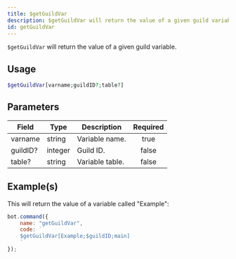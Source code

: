 ```yaml
---
title: $getGuildVar
description: $getGuildVar will return the value of a given guild variable.
id: getGuildVar
---
```


`$getGuildVar` will return the value of a given guild variable.

## Usage

```php
$getGuildVar[varname;guildID?;table?]
```

## Parameters

| Field    | Type    | Description     | Required |
| -------- | ------- | --------------- | :------: |
| varname  | string  | Variable name.  |   true   |
| guildID? | integer | Guild ID.       |  false   |
| table?   | string  | Variable table. |  false   |

## Example(s)

This will return the value of a variable called "Example":

```javascript
bot.command({
    name: "getGuildVar",
    code: `
    $getGuildVar[Example;$guildID;main]
    `
});
```